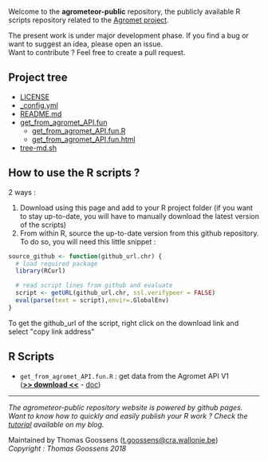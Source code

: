 Welcome to the __agrometeor-public__ repository, the publicly available R scripts repository related to the [Agromet project](http://www.cra.wallonie.be/fr/agromet).


The present work is under major development phase.
If you find a bug or want to suggest an idea, please open an issue.  
Want to contribute ? Feel free to create a pull request.  

## Project tree

 * [LICENSE](./LICENSE)
 * [_config.yml](./_config.yml)
 * [README.md](./README.md)
 * [get_from_agromet_API.fun](./get_from_agromet_API.fun)
   * [get_from_agromet_API.fun.R](./get_from_agromet_API.fun/get_from_agromet_API.fun.R)
   * [get_from_agromet_API.fun.html](./get_from_agromet_API.fun/get_from_agromet_API.fun.html)
 * [tree-md.sh](./tree-md.sh)

## How to use the R scripts ? 

2 ways : 

1. Download using this page and add to your R project folder (if you want to stay up-to-date, you will have to manually download the latest version of the scripts)
2. From within R, source the up-to-date version from this github repository. To do so, you will need this little snippet : 

```R
source_github <- function(github_url.chr) {
  # load required package
  library(RCurl)

  # read script lines from github and evaluate
  script <- getURL(github_url.chr, ssl.verifypeer = FALSE)
  eval(parse(text = script),envir=.GlobalEnv)
}  
```
To get the github_url of the script, right click on the download link and select "copy link address"

## R Scripts 

* `get_from_agromet_API.fun.R` :  get data from the Agromet API V1  
(__[>> download <<](https://raw.githubusercontent.com/pokyah/agrometeor-public/master/get_from_agromet_API.fun/get_from_agromet_API.fun.R)__ - [doc](./get_from_agromet_API.fun/get_from_agromet_API.fun.html)) 	


---------------------

*The agrometeor-public repository website is powered by github pages.*  
*Want to know how to quickly and easily publish your R work ? Check the [tutorial](https://pokyah.github.io/howto/Quickly-publish-your-R-interactive-data-visualization-tools-with-github-pages/) available on my blog.*  

Maintained by Thomas Goossens (t.goossens@cra.wallonie.be)  
*Copyright : Thomas Goossens 2018*

